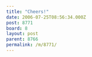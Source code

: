 ```yaml
---
title: "Cheers!"
date: 2006-07-25T08:56:34.000Z
post: 8771
board: 8
layout: post
parent: 8766
permalink: /m/8771/
---
```


